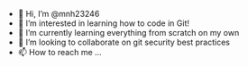 - 👋 Hi, I’m @mnh23246
- 👀 I’m interested in learning how to code in Git!
- 🌱 I’m currently learning everything from scratch on my own
- 💞️ I’m looking to collaborate on git security best practices
- 📫 How to reach me ...

<!---
mnh23246/mnh23246 is a ✨ special ✨ repository because its `README.md` (this file) appears on your GitHub profile.
You can click the Preview link to take a look at your changes.
--->
